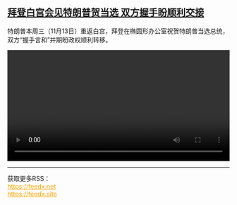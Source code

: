 <!--1731835025000-->
[拜登白宫会见特朗普贺当选 双方握手盼顺利交接](https://www.dw.com/zh/%E6%8B%9C%E7%99%BB%E7%99%BD%E5%AE%AB%E4%BC%9A%E8%A7%81%E7%89%B9%E6%9C%97%E6%99%AE%E8%B4%BA%E5%BD%93%E9%80%89%20%E5%8F%8C%E6%96%B9%E6%8F%A1%E6%89%8B%E7%9B%BC%E9%A1%BA%E5%88%A9%E4%BA%A4%E6%8E%A5%20/a-70776767)
------

<p>特朗普本周三（11月13日）重返白宫，拜登在椭圆形办公室祝贺特朗普当选总统，双方“握手言和”并期盼政权顺利转移。</small></p><video src="https://tvdownloaddw-a.akamaihd.net/vps/webvideos/CHI/2024/DWVG/DWVGCHI241114_trumpbiden-_01IMW_AVC_640x360.mp4" controls style="width:100%"></video><br><hr><div>获取更多RSS：<br><a href="https://feedx.net" style="color:orange" target="_blank">https://feedx.net</a> <br><a href="https://feedx.site" style="color:orange" target="_blank">https://feedx.site</a><br></div>
